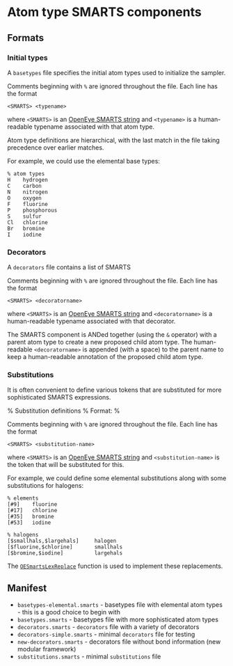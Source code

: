 # Atom type SMARTS components

## Formats

### Initial types

A `basetypes` file specifies the initial atom types used to initialize the sampler.

Comments beginning with `%` are ignored throughout the file.
Each line has the format
```
<SMARTS> <typename>
```
where `<SMARTS>` is an [OpenEye SMARTS string](https://docs.eyesopen.com/toolkits/cpp/oechemtk/SMARTS.html) and `<typename>` is a human-readable typename associated with that atom type.

Atom type definitions are hierarchical, with the last match in the file taking precedence over earlier matches.

For example, we could use the elemental base types:
```
% atom types
H    hydrogen
C    carbon
N    nitrogen
O    oxygen
F    fluorine
P    phosphorous
S    sulfur
Cl   chlorine
Br   bromine
I    iodine
```

### Decorators

A `decorators` file contains a list of SMARTS

Comments beginning with `%` are ignored throughout the file.
Each line has the format
```
<SMARTS> <decoratorname>
```
where `<SMARTS>` is an [OpenEye SMARTS string](https://docs.eyesopen.com/toolkits/cpp/oechemtk/SMARTS.html) and `<decoratorname>` is a human-readable typename associated with that decorator.

The SMARTS component is ANDed together (using the `&` operator) with a parent atom type to create a new proposed child atom type.
The human-readable `<decoratorname>` is appended (with a space) to the parent name to keep a human-readable annotation of the proposed child atom type.

### Substitutions

It is often convenient to define various tokens that are substituted for more sophisticated SMARTS expressions.

% Substitution definitions
% Format:
% <SMARTS> <replacement-string>

Comments beginning with `%` are ignored throughout the file.
Each line has the format
```
<SMARTS> <substitution-name>
```
where `<SMARTS>` is an [OpenEye SMARTS string](https://docs.eyesopen.com/toolkits/cpp/oechemtk/SMARTS.html) and `<substitution-name>` is the token that will be substituted for this.

For example, we could define some elemental substitutions along with some substitutions for halogens:
```
% elements
[#9]    fluorine
[#17]   chlorine
[#35]   bromine
[#53]   iodine

% halogens
[$smallhals,$largehals]     halogen
[$fluorine,$chlorine]       smallhals
[$bromine,$iodine]          largehals
```

The [`OESmartsLexReplace`](http://docs.eyesopen.com/toolkits/python/oechemtk/OEChemFunctions/OESmartsLexReplace.html) function is used to implement these replacements.

## Manifest
* `basetypes-elemental.smarts` - basetypes file with elemental atom types - this is a good choice to begin with
* `basetypes.smarts` - basetypes file with more sophisticated atom types
* `decorators.smarts` - `decorators` file with a variety of decorators
* `decorators-simple.smarts` - minimal `decorators` file for testing
* `new-decorators.smarts` - decorators file without bond information (new modular framework)
* `substitutions.smarts` - minimal `substitutions` file
